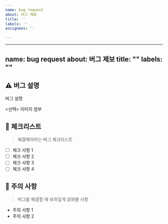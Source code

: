 ```yaml
---
name: bug request
about: 버그 제보
title: ''
labels: ''
assignees: ''

---
```


---
name: bug request
about: 버그 제보
title: ""
labels: ""
---

## ⚠️ 버그 설명

버그 설명

<선택> 이미지 첨부

## 📑 체크리스트

> 해결해야하는 버그 체크리스트

- [ ] 체크 사항 1
- [ ] 체크 사항 2
- [ ] 체크 사항 3
- [ ] 체크 사항 4

## 🚧 주의 사항

> 버그를 해결할 때 유의깊게 살펴볼 사항

- 주의 사항 1
- 주의 사항 2
